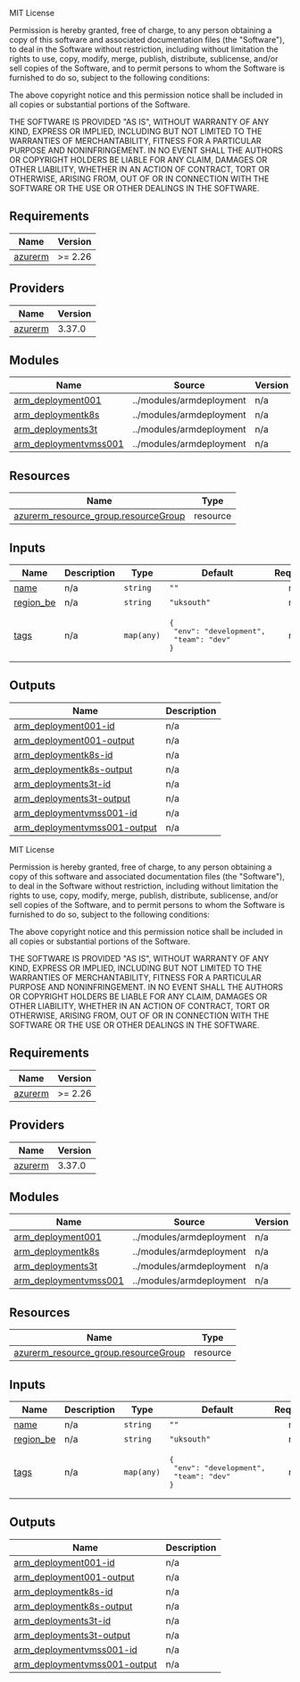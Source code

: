 MIT License

Permission is hereby granted, free of charge, to any person obtaining a copy
of this software and associated documentation files (the "Software"), to deal
in the Software without restriction, including without limitation the rights
to use, copy, modify, merge, publish, distribute, sublicense, and/or sell
copies of the Software, and to permit persons to whom the Software is
furnished to do so, subject to the following conditions:

The above copyright notice and this permission notice shall be included in all
copies or substantial portions of the Software.

THE SOFTWARE IS PROVIDED "AS IS", WITHOUT WARRANTY OF ANY KIND, EXPRESS OR
IMPLIED, INCLUDING BUT NOT LIMITED TO THE WARRANTIES OF MERCHANTABILITY,
FITNESS FOR A PARTICULAR PURPOSE AND NONINFRINGEMENT. IN NO EVENT SHALL THE
AUTHORS OR COPYRIGHT HOLDERS BE LIABLE FOR ANY CLAIM, DAMAGES OR OTHER
LIABILITY, WHETHER IN AN ACTION OF CONTRACT, TORT OR OTHERWISE, ARISING FROM,
OUT OF OR IN CONNECTION WITH THE SOFTWARE OR THE USE OR OTHER DEALINGS IN THE
SOFTWARE.

## Requirements

| Name | Version |
|------|---------|
| <a name="requirement_azurerm"></a> [azurerm](#requirement\_azurerm) | >= 2.26 |

## Providers

| Name | Version |
|------|---------|
| <a name="provider_azurerm"></a> [azurerm](#provider\_azurerm) | 3.37.0 |

## Modules

| Name | Source | Version |
|------|--------|---------|
| <a name="module_arm_deployment001"></a> [arm\_deployment001](#module\_arm\_deployment001) | ../modules/armdeployment | n/a |
| <a name="module_arm_deploymentk8s"></a> [arm\_deploymentk8s](#module\_arm\_deploymentk8s) | ../modules/armdeployment | n/a |
| <a name="module_arm_deployments3t"></a> [arm\_deployments3t](#module\_arm\_deployments3t) | ../modules/armdeployment | n/a |
| <a name="module_arm_deploymentvmss001"></a> [arm\_deploymentvmss001](#module\_arm\_deploymentvmss001) | ../modules/armdeployment | n/a |

## Resources

| Name | Type |
|------|------|
| [azurerm_resource_group.resourceGroup](https://registry.terraform.io/providers/hashicorp/azurerm/latest/docs/resources/resource_group) | resource |

## Inputs

| Name | Description | Type | Default | Required |
|------|-------------|------|---------|:--------:|
| <a name="input_name"></a> [name](#input\_name) | n/a | `string` | `""` | no |
| <a name="input_region_be"></a> [region\_be](#input\_region\_be) | n/a | `string` | `"uksouth"` | no |
| <a name="input_tags"></a> [tags](#input\_tags) | n/a | `map(any)` | <pre>{<br>  "env": "development",<br>  "team": "dev"<br>}</pre> | no |

## Outputs

| Name | Description |
|------|-------------|
| <a name="output_arm_deployment001-id"></a> [arm\_deployment001-id](#output\_arm\_deployment001-id) | n/a |
| <a name="output_arm_deployment001-output"></a> [arm\_deployment001-output](#output\_arm\_deployment001-output) | n/a |
| <a name="output_arm_deploymentk8s-id"></a> [arm\_deploymentk8s-id](#output\_arm\_deploymentk8s-id) | n/a |
| <a name="output_arm_deploymentk8s-output"></a> [arm\_deploymentk8s-output](#output\_arm\_deploymentk8s-output) | n/a |
| <a name="output_arm_deployments3t-id"></a> [arm\_deployments3t-id](#output\_arm\_deployments3t-id) | n/a |
| <a name="output_arm_deployments3t-output"></a> [arm\_deployments3t-output](#output\_arm\_deployments3t-output) | n/a |
| <a name="output_arm_deploymentvmss001-id"></a> [arm\_deploymentvmss001-id](#output\_arm\_deploymentvmss001-id) | n/a |
| <a name="output_arm_deploymentvmss001-output"></a> [arm\_deploymentvmss001-output](#output\_arm\_deploymentvmss001-output) | n/a |

<!-- BEGIN_TF_DOCS -->
MIT License

Permission is hereby granted, free of charge, to any person obtaining a copy
of this software and associated documentation files (the "Software"), to deal
in the Software without restriction, including without limitation the rights
to use, copy, modify, merge, publish, distribute, sublicense, and/or sell
copies of the Software, and to permit persons to whom the Software is
furnished to do so, subject to the following conditions:

The above copyright notice and this permission notice shall be included in all
copies or substantial portions of the Software.

THE SOFTWARE IS PROVIDED "AS IS", WITHOUT WARRANTY OF ANY KIND, EXPRESS OR
IMPLIED, INCLUDING BUT NOT LIMITED TO THE WARRANTIES OF MERCHANTABILITY,
FITNESS FOR A PARTICULAR PURPOSE AND NONINFRINGEMENT. IN NO EVENT SHALL THE
AUTHORS OR COPYRIGHT HOLDERS BE LIABLE FOR ANY CLAIM, DAMAGES OR OTHER
LIABILITY, WHETHER IN AN ACTION OF CONTRACT, TORT OR OTHERWISE, ARISING FROM,
OUT OF OR IN CONNECTION WITH THE SOFTWARE OR THE USE OR OTHER DEALINGS IN THE
SOFTWARE.

## Requirements

| Name | Version |
|------|---------|
| <a name="requirement_azurerm"></a> [azurerm](#requirement\_azurerm) | >= 2.26 |

## Providers

| Name | Version |
|------|---------|
| <a name="provider_azurerm"></a> [azurerm](#provider\_azurerm) | 3.37.0 |

## Modules

| Name | Source | Version |
|------|--------|---------|
| <a name="module_arm_deployment001"></a> [arm\_deployment001](#module\_arm\_deployment001) | ../modules/armdeployment | n/a |
| <a name="module_arm_deploymentk8s"></a> [arm\_deploymentk8s](#module\_arm\_deploymentk8s) | ../modules/armdeployment | n/a |
| <a name="module_arm_deployments3t"></a> [arm\_deployments3t](#module\_arm\_deployments3t) | ../modules/armdeployment | n/a |
| <a name="module_arm_deploymentvmss001"></a> [arm\_deploymentvmss001](#module\_arm\_deploymentvmss001) | ../modules/armdeployment | n/a |

## Resources

| Name | Type |
|------|------|
| [azurerm_resource_group.resourceGroup](https://registry.terraform.io/providers/hashicorp/azurerm/latest/docs/resources/resource_group) | resource |

## Inputs

| Name | Description | Type | Default | Required |
|------|-------------|------|---------|:--------:|
| <a name="input_name"></a> [name](#input\_name) | n/a | `string` | `""` | no |
| <a name="input_region_be"></a> [region\_be](#input\_region\_be) | n/a | `string` | `"uksouth"` | no |
| <a name="input_tags"></a> [tags](#input\_tags) | n/a | `map(any)` | <pre>{<br>  "env": "development",<br>  "team": "dev"<br>}</pre> | no |

## Outputs

| Name | Description |
|------|-------------|
| <a name="output_arm_deployment001-id"></a> [arm\_deployment001-id](#output\_arm\_deployment001-id) | n/a |
| <a name="output_arm_deployment001-output"></a> [arm\_deployment001-output](#output\_arm\_deployment001-output) | n/a |
| <a name="output_arm_deploymentk8s-id"></a> [arm\_deploymentk8s-id](#output\_arm\_deploymentk8s-id) | n/a |
| <a name="output_arm_deploymentk8s-output"></a> [arm\_deploymentk8s-output](#output\_arm\_deploymentk8s-output) | n/a |
| <a name="output_arm_deployments3t-id"></a> [arm\_deployments3t-id](#output\_arm\_deployments3t-id) | n/a |
| <a name="output_arm_deployments3t-output"></a> [arm\_deployments3t-output](#output\_arm\_deployments3t-output) | n/a |
| <a name="output_arm_deploymentvmss001-id"></a> [arm\_deploymentvmss001-id](#output\_arm\_deploymentvmss001-id) | n/a |
| <a name="output_arm_deploymentvmss001-output"></a> [arm\_deploymentvmss001-output](#output\_arm\_deploymentvmss001-output) | n/a |
<!-- END_TF_DOCS -->